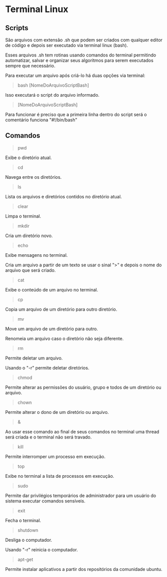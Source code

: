 # Terminal Linux

## Scripts

São arquivos com extensão .sh que podem ser criados com qualquer editor de código e depois ser executado via terminal linux (bash).

Esses arquivos .sh tem rotinas usando comandos do terminal permitindo automatizar, salvar e organizar seus algoritmos para serem executados sempre que necessário.

Para executar um arquivo após criá-lo há duas opções via terminal:

> bash [NomeDoArquivoScriptBash]

Isso executará o script do arquivo informado.

> [NomeDoArquivoScriptBash]

Para funcionar é preciso que a primeira linha dentro do script será o comentário funciona "#!/bin/bash"

## Comandos

> pwd

Exibe o diretório atual.

> cd

Navega entre os diretórios.

> ls

Lista os arquivos e diretórios contidos no diretório atual.

> clear

Limpa o terminal.

> mkdir

Cria um diretório novo.

> echo

Exibe mensagens no terminal.

Cria um arquivo a partir de um texto se usar o sinal ">" e depois o nome do arquivo que será criado.

> cat

Exibe o conteúdo de um arquivo no terminal.

> cp

Copia um arquivo de um diretório para outro diretório.

> mv

Move um arquivo de um diretório para outro.

Renomeia um arquivo caso o diretório não seja diferente.

> rm

Permite deletar um arquivo.

Usando o "-r" permite deletar diretórios.

> chmod

Permite alterar as permissões do usuário, grupo e todos de um diretório ou arquivo.

> chown

Permite alterar o dono de um diretório ou arquivo.

> &

Ao usar esse comando ao final de seus comandos no terminal uma thread será criada e o terminal não será travado.

> kill

Permite interromper um processo em execução.

> top

Exibe no terminal a lista de processos em execução.

> sudo

Permite dar privilégios temporários de administrador para um usuário do sistema executar comandos sensíveis.

> exit

Fecha o terminal.

> shutdown

Desliga o computador.

Usando "-r" reinicia o computador.

> apt-get

Permite instalar aplicativos a partir dos repositórios da comunidade ubuntu.